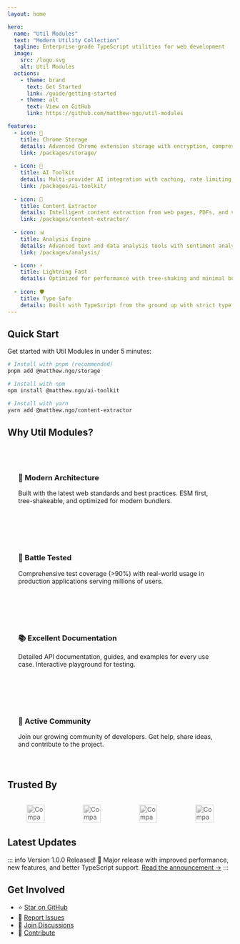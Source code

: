 ```yaml
---
layout: home

hero:
  name: "Util Modules"
  text: "Modern Utility Collection"
  tagline: Enterprise-grade TypeScript utilities for web development
  image:
    src: /logo.svg
    alt: Util Modules
  actions:
    - theme: brand
      text: Get Started
      link: /guide/getting-started
    - theme: alt
      text: View on GitHub
      link: https://github.com/matthew-ngo/util-modules

features:
  - icon: 🔐
    title: Chrome Storage
    details: Advanced Chrome extension storage with encryption, compression, and sync capabilities
    link: /packages/storage/
    
  - icon: 🤖
    title: AI Toolkit
    details: Multi-provider AI integration with caching, rate limiting, and streaming support
    link: /packages/ai-toolkit/
    
  - icon: 📄
    title: Content Extractor
    details: Intelligent content extraction from web pages, PDFs, and various document formats
    link: /packages/content-extractor/
    
  - icon: 📊
    title: Analysis Engine
    details: Advanced text and data analysis tools with sentiment analysis and NLP capabilities
    link: /packages/analysis/

  - icon: ⚡
    title: Lightning Fast
    details: Optimized for performance with tree-shaking and minimal bundle size
    
  - icon: 🛡️
    title: Type Safe
    details: Built with TypeScript from the ground up with strict type checking
---
```


## Quick Start

Get started with Util Modules in under 5 minutes:

```bash
# Install with pnpm (recommended)
pnpm add @matthew.ngo/storage

# Install with npm
npm install @matthew.ngo/ai-toolkit

# Install with yarn
yarn add @matthew.ngo/content-extractor
```

## Why Util Modules?

<div class="features">
  <div class="feature">
    <h3>🚀 Modern Architecture</h3>
    <p>Built with the latest web standards and best practices. ESM first, tree-shakeable, and optimized for modern bundlers.</p>
  </div>
  
  <div class="feature">
    <h3>🧪 Battle Tested</h3>
    <p>Comprehensive test coverage (>90%) with real-world usage in production applications serving millions of users.</p>
  </div>
  
  <div class="feature">
    <h3>📚 Excellent Documentation</h3>
    <p>Detailed API documentation, guides, and examples for every use case. Interactive playground for testing.</p>
  </div>
  
  <div class="feature">
    <h3>🤝 Active Community</h3>
    <p>Join our growing community of developers. Get help, share ideas, and contribute to the project.</p>
  </div>
</div>

## Trusted By

<div class="sponsors">
  <img src="/sponsors/company1.svg" alt="Company 1" />
  <img src="/sponsors/company2.svg" alt="Company 2" />
  <img src="/sponsors/company3.svg" alt="Company 3" />
  <img src="/sponsors/company4.svg" alt="Company 4" />
</div>

## Latest Updates

::: info Version 1.0.0 Released! 🎉
Major release with improved performance, new features, and better TypeScript support.
[Read the announcement →](/blog/v1-release)
:::

## Get Involved

- ⭐ [Star on GitHub](https://github.com/matthew-ngo/util-modules)
- 🐛 [Report Issues](https://github.com/matthew-ngo/util-modules/issues)
- 💬 [Join Discussions](https://github.com/matthew-ngo/util-modules/discussions)
- 🤝 [Contribute](https://github.com/matthew-ngo/util-modules/blob/main/CONTRIBUTING.md)

<style>
.features {
  display: grid;
  grid-template-columns: repeat(auto-fit, minmax(250px, 1fr));
  gap: 1.5rem;
  margin: 2rem 0;
}

.feature {
  padding: 1.5rem;
  border: 1px solid var(--vp-c-divider);
  border-radius: 8px;
  transition: all 0.3s ease;
}

.feature:hover {
  border-color: var(--vp-c-brand);
  transform: translateY(-2px);
  box-shadow: 0 4px 12px rgba(0, 0, 0, 0.1);
}

.sponsors {
  display: flex;
  justify-content: space-around;
  align-items: center;
  margin: 2rem 0;
  filter: grayscale(100%);
  opacity: 0.7;
}

.sponsors img {
  height: 40px;
}
</style>